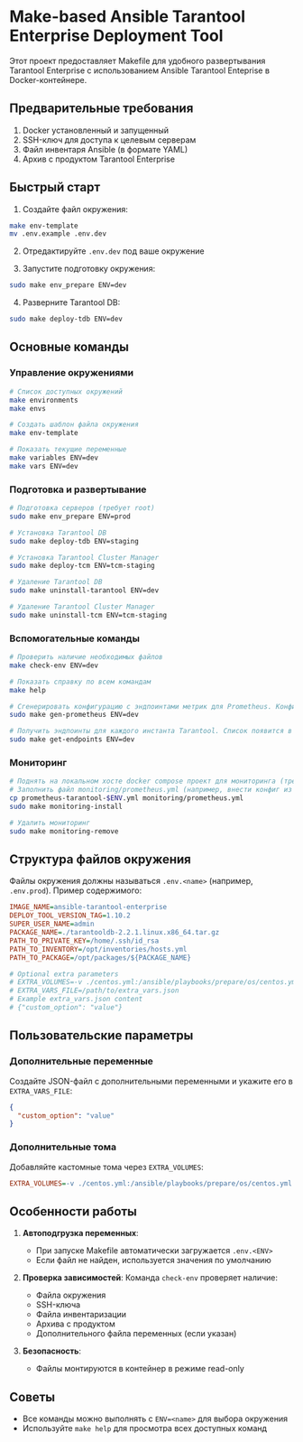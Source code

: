 # Make-based Ansible Tarantool Enterprise Deployment Tool

Этот проект предоставляет Makefile для удобного развертывания Tarantool Enterprise с использованием Ansible Tarantool Enteprise в Docker-контейнере.

## Предварительные требования

1. Docker установленный и запущенный
2. SSH-ключ для доступа к целевым серверам
3. Файл инвентаря Ansible (в формате YAML)
4. Архив с продуктом Tarantool Enterprise

## Быстрый старт

1. Создайте файл окружения:
```bash
make env-template
mv .env.example .env.dev
```

2. Отредактируйте `.env.dev` под ваше окружение

3. Запустите подготовку окружения:
```bash
sudo make env_prepare ENV=dev
```

4. Разверните Tarantool DB:
```bash
sudo make deploy-tdb ENV=dev
```

## Основные команды

### Управление окружениями
```bash
# Список доступных окружений
make environments
make envs

# Создать шаблон файла окружения
make env-template

# Показать текущие переменные
make variables ENV=dev
make vars ENV=dev
```

### Подготовка и развертывание
```bash
# Подготовка серверов (требует root)
sudo make env_prepare ENV=prod

# Установка Tarantool DB
sudo make deploy-tdb ENV=staging

# Установка Tarantool Cluster Manager
sudo make deploy-tcm ENV=tcm-staging

# Удаление Tarantool DB
sudo make uninstall-tarantool ENV=dev

# Удаление Tarantool Cluster Manager
sudo make uninstall-tcm ENV=tcm-staging
```

### Вспомогательные команды
```bash
# Проверить наличие необходимых файлов
make check-env ENV=dev

# Показать справку по всем командам
make help

# Сгенерировать конфигурацию с эндпоинтами метрик для Prometheus. Конфиг появится в текущем каталоге с именем prometheus-tarantool-$ENV.yml
sudo make gen-prometheus ENV=dev

# Получить эндпоинты для каждого инстанта Tarantool. Список появится в текущем каталоге с именем endpoints-$ENV.txt
sudo make get-endpoints ENV=dev

```

### Мониторинг
```bash
# Поднять на локальном хосте docker compose проект для мониторинга (требует наличие docker compose)
# Заполнить файл monitoring/prometheus.yml (например, внести конфиг из ранее созданного prometheus-tarantool-$ENV.yml)
cp prometheus-tarantool-$ENV.yml monitoring/prometheus.yml
sudo make monitoring-install

# Удалить мониторинг
sudo make monitoring-remove

```

## Структура файлов окружения

Файлы окружения должны называться `.env.<name>` (например, `.env.prod`). Пример содержимого:

```ini
IMAGE_NAME=ansible-tarantool-enterprise
DEPLOY_TOOL_VERSION_TAG=1.10.2
SUPER_USER_NAME=admin
PACKAGE_NAME=./tarantooldb-2.2.1.linux.x86_64.tar.gz
PATH_TO_PRIVATE_KEY=/home/.ssh/id_rsa
PATH_TO_INVENTORY=/opt/inventories/hosts.yml
PATH_TO_PACKAGE=/opt/packages/${PACKAGE_NAME}

# Optional extra parameters
# EXTRA_VOLUMES=-v ./centos.yml:/ansible/playbooks/prepare/os/centos.yml:Z
# EXTRA_VARS_FILE=/path/to/extra_vars.json
# Example extra_vars.json content
# {"custom_option": "value"}
```

## Пользовательские параметры

### Дополнительные переменные
Создайте JSON-файл с дополнительными переменными и укажите его в `EXTRA_VARS_FILE`:
```json
{
  "custom_option": "value"
}
```

### Дополнительные тома
Добавляйте кастомные тома через `EXTRA_VOLUMES`:
```ini
EXTRA_VOLUMES=-v ./centos.yml:/ansible/playbooks/prepare/os/centos.yml:Z
```

## Особенности работы

1. **Автоподгрузка переменных**:
   - При запуске Makefile автоматически загружается `.env.<ENV>`
   - Если файл не найден, используется значения по умолчанию

2. **Проверка зависимостей**:
   Команда `check-env` проверяет наличие:
   - Файла окружения
   - SSH-ключа
   - Файла инвентаризации
   - Архива с продуктом
   - Дополнительного файла переменных (если указан)

3. **Безопасность**:
   - Файлы монтируются в контейнер в режиме read-only

## Советы

- Все команды можно выполнять с `ENV=<name>` для выбора окружения
- Используйте `make help` для просмотра всех доступных команд